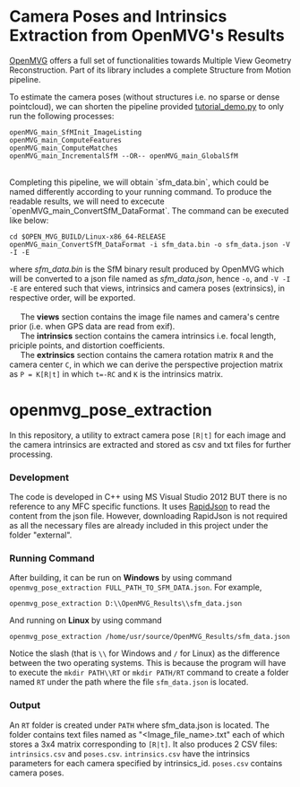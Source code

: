 # Camera Poses and Intrinsics Extraction from OpenMVG's Results

[OpenMVG](https://github.com/openMVG/openMVG) offers a full set of functionalities towards Multiple View Geometry Reconstruction. Part of its library includes a complete Structure from Motion pipeline.<br>

To estimate the camera poses (without structures i.e. no sparse or dense pointcloud), we can shorten the pipeline provided [tutorial_demo.py](https://github.com/openMVG/openMVG/blob/master/src/software/SfM/tutorial_demo.py.in) to only run the following processes: <br>

```
openMVG_main_SfMInit_ImageListing
openMVG_main_ComputeFeatures
openMVG_main_ComputeMatches
openMVG_main_IncrementalSfM --OR-- openMVG_main_GlobalSfM

```
<br>
Completing this pipeline, we will obtain `sfm_data.bin`, which could be named differently according to your running command. To produce the readable results, we will need to excecute `openMVG_main_ConvertSfM_DataFormat`. The command can be executed like below:<br>

```
cd $OPEN_MVG_BUILD/Linux-x86_64-RELEASE
openMVG_main_ConvertSfM_DataFormat -i sfm_data.bin -o sfm_data.json -V -I -E

```

where _sfm_data.bin_ is the SfM binary result produced by OpenMVG which will be converted to a json file named as _sfm_data.json_, hence `-o`, and `-V -I -E` are entered such that views, intrinsics and camera poses (extrinsics), in respective order, will be exported. 
<br><br>
&nbsp;&nbsp;&nbsp;&nbsp;&nbsp;The __views__ section contains the image file names and camera's centre prior (i.e. when GPS data are read from exif).<br>
&nbsp;&nbsp;&nbsp;&nbsp;&nbsp;The __intrinsics__ section contains the camera intrinsics i.e. focal length, priciple points, and distortion coefficients.<br>
&nbsp;&nbsp;&nbsp;&nbsp;&nbsp;The __extrinsics__ section contains the camera rotation matrix `R` and the camera center `C`, in which we can derive the perspective projection matrix as `P = K[R|t]` in which `t=-RC` and `K` is the intrinsics matrix.
<br>

# openmvg_pose_extraction

In this repository, a utility to extract camera pose `[R|t]` for each image and the camera intrinsics are extracted and stored as csv and txt files for further processing.<br>

### Development
The code is developed in C++ using MS Visual Studio 2012 BUT there is no reference to any MFC specific functions. It uses [RapidJson](http://rapidjson.org/) to read the content from the json file. However, downloading RapidJson is not required as all the necessary files are already included in this project under the folder "external".<br>

### Running Command
After building, it can be run on __Windows__ by using command
`openmvg_pose_extraction FULL_PATH_TO_SFM_DATA.json`. For example, <br>
```
openmvg_pose_extraction D:\\OpenMVG_Results\\sfm_data.json

```
And running on __Linux__ by using command <br>
```
openmvg_pose_extraction /home/usr/source/OpenMVG_Results/sfm_data.json

```
Notice the slash (that is `\\` for Windows and `/` for Linux) as the difference between the two operating systems. This is because the program will have to execute the `mkdir PATH\\RT` or `mkdir PATH/RT` command to create a folder named `RT` under the path where the file `sfm_data.json` is located.

### Output
An `RT` folder is created under `PATH` where sfm_data.json is located. The folder contains text files named as "<Image_file_name>.txt" each of which stores a 3x4 matrix corresponding to `[R|t]`. It also produces 2 CSV files: `intrinsics.csv` and `poses.csv`. `intrinsics.csv` have the intrinsics parameters for each camera specified by intrinsics_id. `poses.csv` contains camera poses.
